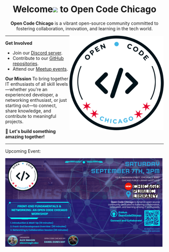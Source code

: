 **<h1 align="center">Welcome<span><img src="https://media.giphy.com/media/hvRJCLFzcasrR4ia7z/giphy.gif" width="30px"/></span> to Open Code Chicago</h1>**

<p align="center"><b>Open Code Chicago</b> is a vibrant open-source community committed to fostering collaboration, innovation, and learning in the tech world.
</p>

<img
  align="right"
  width="300"
  src="../images/logo.png"
  alt="Open Code Chicago official logo"
/>

---

**Get Involved**
- Join our [Discord server](https://discord.gg/t6MGsCqdFX).
- Contribute to our [GitHub repositories](https://github.com/OpenCodeChicago).
- Attend our [Meetup events](https://www.meetup.com/open-code-chicago).

**Our Mission**
To bring together IT enthusiasts of all skill levels—whether you're an experienced developer, a networking enthusiast, or just starting out—to connect, share knowledge, and contribute to meaningful projects.

🚀 **Let's build something amazing together!**

---

<span>Upcoming Event:</span>

<img
  align="left"
  width="500"
  src="../images/september7th.png"
  alt="Upcoming Open Code Chicago event"
/>
